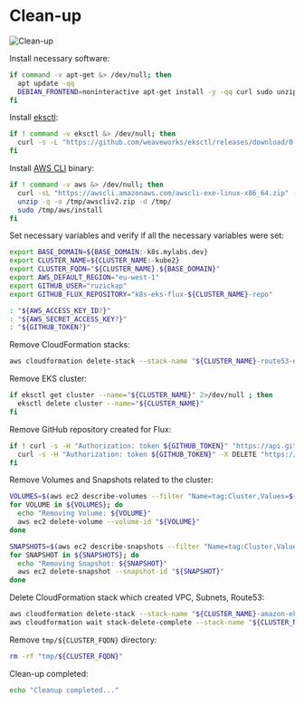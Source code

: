 # Clean-up

![Clean-up](https://raw.githubusercontent.com/aws-samples/eks-workshop/65b766c494a5b4f5420b2912d8373c4957163541/static/images/cleanup.svg?sanitize=true
"Clean-up")

Install necessary software:

```bash
if command -v apt-get &> /dev/null; then
  apt update -qq
  DEBIAN_FRONTEND=noninteractive apt-get install -y -qq curl sudo unzip > /dev/null
fi
```

Install [eksctl](https://eksctl.io/):

```bash
if ! command -v eksctl &> /dev/null; then
  curl -s -L "https://github.com/weaveworks/eksctl/releases/download/0.62.0/eksctl_$(uname)_amd64.tar.gz" | sudo tar xz -C /usr/local/bin/
fi
```

Install [AWS CLI](https://aws.amazon.com/cli/) binary:

```bash
if ! command -v aws &> /dev/null; then
  curl -sL "https://awscli.amazonaws.com/awscli-exe-linux-x86_64.zip" -o "/tmp/awscliv2.zip"
  unzip -q -o /tmp/awscliv2.zip -d /tmp/
  sudo /tmp/aws/install
fi
```

Set necessary variables and verify if all the necessary variables were set:

```bash
export BASE_DOMAIN=${BASE_DOMAIN:-k8s.mylabs.dev}
export CLUSTER_NAME=${CLUSTER_NAME:-kube2}
export CLUSTER_FQDN="${CLUSTER_NAME}.${BASE_DOMAIN}"
export AWS_DEFAULT_REGION="eu-west-1"
export GITHUB_USER="ruzickap"
export GITHUB_FLUX_REPOSITORY="k8s-eks-flux-${CLUSTER_NAME}-repo"

: "${AWS_ACCESS_KEY_ID?}"
: "${AWS_SECRET_ACCESS_KEY?}"
: "${GITHUB_TOKEN?}"
```

Remove CloudFormation stacks:

```bash
aws cloudformation delete-stack --stack-name "${CLUSTER_NAME}-route53-efs"
```

Remove EKS cluster:

```bash
if eksctl get cluster --name="${CLUSTER_NAME}" 2>/dev/null ; then
  eksctl delete cluster --name="${CLUSTER_NAME}"
fi
```

Remove GitHub repository created for Flux:

```bash
if ! curl -s -H "Authorization: token ${GITHUB_TOKEN}" "https://api.github.com/repos/${GITHUB_USER}/${GITHUB_FLUX_REPOSITORY}" | grep -q '"message": "Not Found"' ; then
  curl -s -H "Authorization: token ${GITHUB_TOKEN}" -X DELETE "https://api.github.com/repos/${GITHUB_USER}/${GITHUB_FLUX_REPOSITORY}"
fi
```

Remove Volumes and Snapshots related to the cluster:

```bash
VOLUMES=$(aws ec2 describe-volumes --filter "Name=tag:Cluster,Values=${CLUSTER_FQDN}" --query 'Volumes[].VolumeId' --output text) && \
for VOLUME in ${VOLUMES}; do
  echo "Removing Volume: ${VOLUME}"
  aws ec2 delete-volume --volume-id "${VOLUME}"
done

SNAPSHOTS=$(aws ec2 describe-snapshots --filter "Name=tag:Cluster,Values=${CLUSTER_FQDN}" --query 'Snapshots[].SnapshotId' --output text) && \
for SNAPSHOT in ${SNAPSHOTS}; do
  echo "Removing Snapshot: ${SNAPSHOT}"
  aws ec2 delete-snapshot --snapshot-id "${SNAPSHOT}"
done
```

Delete CloudFormation stack which created VPC, Subnets, Route53:

```bash
aws cloudformation delete-stack --stack-name "${CLUSTER_NAME}-amazon-eks-vpc-private-subnets-kms"
aws cloudformation wait stack-delete-complete --stack-name "${CLUSTER_NAME}-amazon-eks-vpc-private-subnets-kms"
```

Remove `tmp/${CLUSTER_FQDN}` directory:

```bash
rm -rf "tmp/${CLUSTER_FQDN}"
```

Clean-up completed:

```bash
echo "Cleanup completed..."
```
